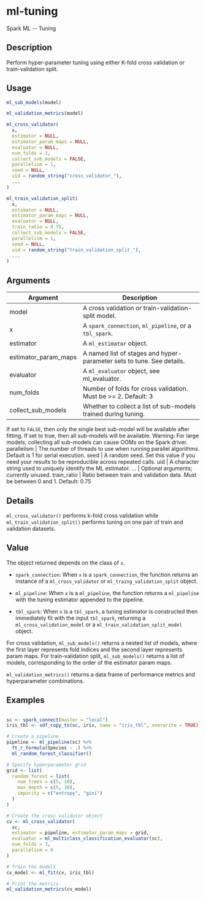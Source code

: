 # ml-tuning


Spark ML -- Tuning




## Description

Perform hyper-parameter tuning using either K-fold cross validation or train-validation split.





## Usage
```r
ml_sub_models(model)

ml_validation_metrics(model)

ml_cross_validator(
  x,
  estimator = NULL,
  estimator_param_maps = NULL,
  evaluator = NULL,
  num_folds = 3,
  collect_sub_models = FALSE,
  parallelism = 1,
  seed = NULL,
  uid = random_string("cross_validator_"),
  ...
)

ml_train_validation_split(
  x,
  estimator = NULL,
  estimator_param_maps = NULL,
  evaluator = NULL,
  train_ratio = 0.75,
  collect_sub_models = FALSE,
  parallelism = 1,
  seed = NULL,
  uid = random_string("train_validation_split_"),
  ...
)
```




## Arguments


Argument      |Description
------------- |----------------
model | A cross validation or train-validation-split model.
x | A ``spark_connection``, ``ml_pipeline``, or a ``tbl_spark``.
estimator | A ``ml_estimator`` object.
estimator_param_maps | A named list of stages and hyper-parameter sets to tune. See details.
evaluator | A ``ml_evaluator`` object, see ml_evaluator.
num_folds | Number of folds for cross validation. Must be >= 2. Default: 3
collect_sub_models | Whether to collect a list of sub-models trained during tuning.
If set to ``FALSE``, then only the single best sub-model will be available after fitting.
If set to true, then all sub-models will be available. Warning: For large models, collecting
all sub-models can cause OOMs on the Spark driver.
parallelism | The number of threads to use when running parallel algorithms. Default is 1 for serial execution.
seed | A random seed. Set this value if you need your results to be
reproducible across repeated calls.
uid | A character string used to uniquely identify the ML estimator.
... | Optional arguments; currently unused.
train_ratio | Ratio between train and validation data. Must be between 0 and 1. Default: 0.75




## Details

``ml_cross_validator()`` performs k-fold cross validation while ``ml_train_validation_split()`` performs tuning on one pair of train and validation datasets.





## Value

The object returned depends on the class of ``x``.


  
*  `spark_connection`: When `x` is a `spark_connection`, the function returns an instance of a `ml_cross_validator` or `ml_traing_validation_split` object.

  
*  `ml_pipeline`: When `x` is a `ml_pipeline`, the function returns a `ml_pipeline` with
  the tuning estimator appended to the pipeline.

  
*  `tbl_spark`: When `x` is a `tbl_spark`, a tuning estimator is constructed then
  immediately fit with the input `tbl_spark`, returning a `ml_cross_validation_model` or a
  `ml_train_validation_split_model` object.


For cross validation, ``ml_sub_models()`` returns a nested
  list of models, where the first layer represents fold indices and the
  second layer represents param maps. For train-validation split,
  ``ml_sub_models()`` returns a list of models, corresponding to the
  order of the estimator param maps.

``ml_validation_metrics()`` returns a data frame of performance
  metrics and hyperparameter combinations.





## Examples

```r

sc <- spark_connect(master = "local")
iris_tbl <- sdf_copy_to(sc, iris, name = "iris_tbl", overwrite = TRUE)

# Create a pipeline
pipeline <- ml_pipeline(sc) %>%
  ft_r_formula(Species ~ .) %>%
  ml_random_forest_classifier()

# Specify hyperparameter grid
grid <- list(
  random_forest = list(
    num_trees = c(5, 10),
    max_depth = c(5, 10),
    impurity = c("entropy", "gini")
  )
)

# Create the cross validator object
cv <- ml_cross_validator(
  sc,
  estimator = pipeline, estimator_param_maps = grid,
  evaluator = ml_multiclass_classification_evaluator(sc),
  num_folds = 3,
  parallelism = 4
)

# Train the models
cv_model <- ml_fit(cv, iris_tbl)

# Print the metrics
ml_validation_metrics(cv_model)

```





